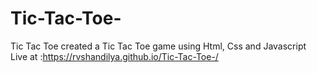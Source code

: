 # Tic-Tac-Toe-
Tic Tac Toe 
created a Tic Tac Toe game using Html, Css and Javascript
Live at :https://rvshandilya.github.io/Tic-Tac-Toe-/
